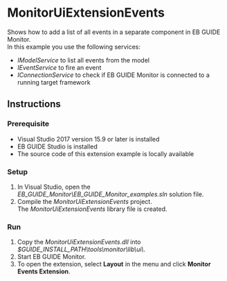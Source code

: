 # MonitorUiExtensionEvents

Shows how to add a list of all events in a separate component in EB GUIDE Monitor.\
In this example you use the following services:
* _IModelService_ to list all events from the model
* _IEventService_ to fire an event
* _IConnectionService_ to check if EB GUIDE Monitor is connected to a running target framework


## Instructions

### Prerequisite

* Visual Studio 2017 version 15.9 or later is installed
* EB GUIDE Studio is installed
* The source code of this extension example is locally available

### Setup

1. In Visual Studio, open the _EB\_GUIDE\_Monitor\\EB\_GUIDE\_Monitor\_examples.sln_ solution file.
2. Compile the _MonitorUiExtensionEvents_ project.\
The _MonitorUiExtensionEvents_ library file is created.

### Run

1. Copy the _MonitorUiExtensionEvents.dll_ into  _$GUIDE\_INSTALL\_PATH\\tools\\monitor\\lib\\ui\\_.
2. Start EB GUIDE Monitor.
3. To open the extension, select **Layout** in the menu and click **Monitor Events Extension**.
